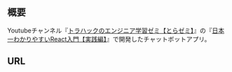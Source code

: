 ## 概要
Youtubeチャンネル『[トラハックのエンジニア学習ゼミ【とらゼミ】](https://www.youtube.com/channel/UC-bOAxx-YOsviSmqh8COR0w)』の『[日本一わかりやすいReact入門【実践編】](https://www.youtube.com/watch?v=MzJkWO73S70&list=PLX8Rsrpnn3IVOk48awq_nKW0aFP0MGpnn)』で開発したチャットボットアプリ。

## URL
